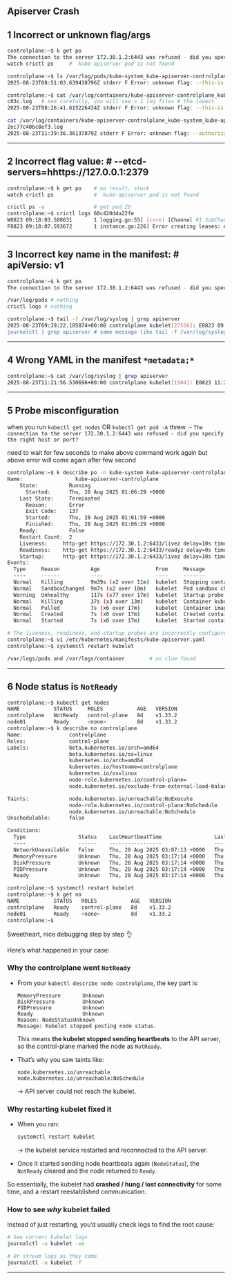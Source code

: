 ## Apiserver Crash 

## 1 Incorrect or unknown flag/args

```bash
controlplane:~$ k get po
The connection to the server 172.30.1.2:6443 was refused - did you specify the right host or port?
watch crictl ps     #  kube-apiserver pod is not found

controlplane:~$ ls /var/log/pods/kube-system_kube-apiserver-controlplane_e0ee64f88fb19c12ee94f5b24507f060/kube-apiserver/6.log # the lowest
2025-08-23T08:51:03.639438796Z stderr F Error: unknown flag: --this-is-very-wrong

controlplane:~$ cat /var/log/containers/kube-apiserver-controlplane_kube-system_kube-apiserver-ace5309febe6b93e42a1d04d055bc4025b85d8511ddcd1aa83a995129c3c
c03c.log   # see carefully, you will see > 1 log files # the lowest
2025-08-23T08:26:41.615226434Z stderr F Error: unknown flag: --this-is-very-wrong
```

```bash
cat /var/log/containers/kube-apiserver-controlplane_kube-system_kube-apiserver-95d67ca47280ee0bd9599c6ba2a166fffd4e4d6138d8caaed8
2ec77c40bc8ef3.log 
2025-08-23T11:39:36.36137879Z stderr F Error: unknown flag: --authorization-modus
```

---

## 2 Incorrect flag value:    # --etcd-servers=hhttps://127.0.0.1:2379

```bash
controlplane:~$ k get po    # no result, stuck
watch crictl ps             #  kube-apiserver pod is not found

crictl ps -a                # get pod ID
controlplane:~$ crictl logs 60c420d4a22fe
W0823 09:18:03.588631       1 logging.go:55] [core] [Channel #1 SubChannel #3]grpc: addrConn.createTransport failed to connect to {Addr: "hhttps://127.0.0.1:2379", ServerName: "127.0.0.1:2379", }. Err: connection error: desc = "transport: Error while dialing: dial tcp: address hhttps://127.0.0.1:2379: too many colons in address"
F0823 09:18:07.593672       1 instance.go:226] Error creating leases: error creating storage factory: context deadline exceeded
```

---

## 3 Incorrect key name in the manifest:   #  apiVersio: v1

```bash
controlplane:~$ k get po
The connection to the server 172.30.1.2:6443 was refused - did you specify the right host or port?

/var/log/pods # nothing
crictl logs # nothing

controlplane:~$ tail -f /var/log/syslog | grep apiserver
2025-08-23T09:39:22.105074+00:00 controlplane kubelet[27556]: E0823 09:39:22.104435   27556 file.go:187] "Could not process manifest file" err="/etc/kubernetes/manifests/kube-apiserver.yaml: couldn't parse as pod(Object 'apiVersion' is missing in '{\"apiVersio\":\"v1\",\"kind\"
journalctl | grep apiserver # same message like tail -f /var/log/syslog | grep apiserver
```

---

## 4 Wrong YAML in the manifest `*metadata;*`

```bash
controlplane:~$ cat /var/log/syslog | grep apiserver
2025-08-23T11:21:56.530696+00:00 controlplane kubelet[1504]: E0823 11:21:56.530513    1504 file.go:187] "Could not process manifest file" err="/etc/kubernetes/manifests/kube-apiserver.yaml: couldn't parse as pod(yaml: line 4: could not find expected ':'), please check config file" path="/etc/kubernetes/manifests/kube-apiserver.yaml"
```

---

## 5 Probe misconfiguration

when you run `kubectl get nodes` OR `kubectl get pod -A` threw :- `The connection to the server 172.30.1.2:6443 was refused - did you specify the right host or port?`

need to wait for few seconds to make above command work again but above error will come again after few second

```bash
controlplane:~$ k describe po -n kube-system kube-apiserver-controlplane 
Name:                 kube-apiserver-controlplane
    State:          Running
      Started:      Thu, 28 Aug 2025 01:06:29 +0000
    Last State:     Terminated
      Reason:       Error
      Exit Code:    137
      Started:      Thu, 28 Aug 2025 01:01:59 +0000
      Finished:     Thu, 28 Aug 2025 01:06:29 +0000
    Ready:          False
    Restart Count:  2
    Liveness:     http-get https://172.30.1.2:6433/livez delay=10s timeout=15s period=10s #success=1 #failure=8
    Readiness:    http-get https://172.30.1.2:6433/readyz delay=0s timeout=15s period=1s #success=1 #failure=3
    Startup:      http-get https://172.30.1.2:6433/livez delay=10s timeout=15s period=10s #success=1 #failure=24
Events:
  Type     Reason          Age                  From     Message
  ----     ------          ----                 ----     -------
  Normal   Killing         9m39s (x2 over 11m)  kubelet  Stopping container kube-apiserver
  Normal   SandboxChanged  9m7s (x2 over 10m)   kubelet  Pod sandbox changed, it will be killed and re-created.
  Warning  Unhealthy       117s (x77 over 17m)  kubelet  Startup probe failed: Get "https://172.30.1.2:6433/livez": dial tcp 172.30.1.2:6433: connect: connection refused
  Normal   Killing         37s (x3 over 13m)    kubelet  Container kube-apiserver failed startup probe, will be restarted
  Normal   Pulled          7s (x6 over 17m)     kubelet  Container image "registry.k8s.io/kube-apiserver:v1.33.2" already present on machine
  Normal   Created         7s (x6 over 17m)     kubelet  Created container: kube-apiserver
  Normal   Started         7s (x6 over 17m)     kubelet  Started container kube-apiserver

# The liveness, readiness, and startup probes are incorrectly configured to use port 6433 instead of the actual API server port 6443.
controlplane:~$ vi /etc/kubernetes/manifests/kube-apiserver.yaml     
controlplane:~$ systemctl restart kubelet

/var/logs/pods and /var/logs/container        # no clue found
```
---

## 6 Node status is `NotReady`

```bash
controlplane:~$ kubectl get nodes
NAME           STATUS     ROLES           AGE   VERSION
controlplane   NotReady   control-plane   8d    v1.33.2
node01         Ready      <none>          8d    v1.33.2
controlplane:~$ k describe no controlplane 
Name:               controlplane
Roles:              control-plane
Labels:             beta.kubernetes.io/arch=amd64
                    beta.kubernetes.io/os=linux
                    kubernetes.io/arch=amd64
                    kubernetes.io/hostname=controlplane
                    kubernetes.io/os=linux
                    node-role.kubernetes.io/control-plane=
                    node.kubernetes.io/exclude-from-external-load-balancers=

Taints:             node.kubernetes.io/unreachable:NoExecute
                    node-role.kubernetes.io/control-plane:NoSchedule
                    node.kubernetes.io/unreachable:NoSchedule
Unschedulable:      false

Conditions:
  Type                 Status    LastHeartbeatTime                 LastTransitionTime                Reason              Message
  ----                 ------    -----------------                 ------------------                ------              -------
  NetworkUnavailable   False     Thu, 28 Aug 2025 03:07:13 +0000   Thu, 28 Aug 2025 03:07:13 +0000   FlannelIsUp         Flannel is running on this node
  MemoryPressure       Unknown   Thu, 28 Aug 2025 03:17:14 +0000   Thu, 28 Aug 2025 03:18:43 +0000   NodeStatusUnknown   Kubelet stopped posting node status.
  DiskPressure         Unknown   Thu, 28 Aug 2025 03:17:14 +0000   Thu, 28 Aug 2025 03:18:43 +0000   NodeStatusUnknown   Kubelet stopped posting node status.
  PIDPressure          Unknown   Thu, 28 Aug 2025 03:17:14 +0000   Thu, 28 Aug 2025 03:18:43 +0000   NodeStatusUnknown   Kubelet stopped posting node status.
  Ready                Unknown   Thu, 28 Aug 2025 03:17:14 +0000   Thu, 28 Aug 2025 03:18:43 +0000   NodeStatusUnknown   Kubelet stopped posting node 

controlplane:~$ systemctl restart kubelet
controlplane:~$ k get no
NAME           STATUS   ROLES           AGE   VERSION
controlplane   Ready    control-plane   8d    v1.33.2
node01         Ready    <none>          8d    v1.33.2
controlplane:~$ 
```
Sweetheart, nice debugging step by step 👌

Here’s what happened in your case:

### Why the controlplane went `NotReady`

* From your `kubectl describe node controlplane`, the key part is:

  ```
  MemoryPressure       Unknown
  DiskPressure         Unknown
  PIDPressure          Unknown
  Ready                Unknown
  Reason: NodeStatusUnknown
  Message: Kubelet stopped posting node status.
  ```

  This means **the kubelet stopped sending heartbeats** to the API server, so the control-plane marked the node as `NotReady`.

* That’s why you saw taints like:

  ```
  node.kubernetes.io/unreachable
  node.kubernetes.io/unreachable:NoSchedule
  ```

  → API server could not reach the kubelet.

### Why restarting kubelet fixed it

* When you ran:

  ```bash
  systemctl restart kubelet
  ```

  → the kubelet service restarted and reconnected to the API server.
* Once it started sending node heartbeats again (`NodeStatus`), the `NotReady` cleared and the node returned to `Ready`.

So essentially, the kubelet had **crashed / hung / lost connectivity** for some time, and a restart reestablished communication.

### How to see *why* kubelet failed

Instead of just restarting, you’d usually check logs to find the root cause:

```bash
# See current kubelet logs
journalctl -u kubelet -xe

# Or stream logs as they come
journalctl -u kubelet -f
```

---
